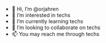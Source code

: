 - 👋 Hi, I’m @orjahren
- 👀 I’m interested in techs
- 🌱 I’m currently learning techs
- 💞️ I’m looking to collaborate on techs
- 📫 You may reach me through techs
